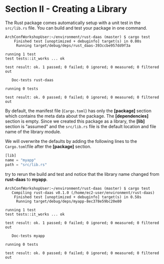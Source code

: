 # Section II - Creating a Library

The Rust package comes automatically setup with a unit test in the `src/lib.rs` file. You can build and test your package in one command.

```text
ArchConfWorkshopUser:~/environment/rust-daas (master) $ cargo test
    Finished test [unoptimized + debuginfo] target(s) in 0.00s
     Running target/debug/deps/rust_daas-393ccbe957dd9f3a

running 1 test
test tests::it_works ... ok

test result: ok. 1 passed; 0 failed; 0 ignored; 0 measured; 0 filtered out

   Doc-tests rust-daas

running 0 tests

test result: ok. 0 passed; 0 failed; 0 ignored; 0 measured; 0 filtered out
```

By default, the manifest file \(`Cargo.toml`\) has only the **\[package\]** section which contains the meta data about the package. The **\[dependencies\]** section is empty. Since we created this package as a library, the **\[lib\]** section is "assumed" and the `src/lib.rs` file is the default location and file name of the library module.

We will overwrite the defaults by adding the following lines to the `Cargo.toml`file after the **\[package\]** section.

```rust
[lib]
name = "myapp"
path = "src/lib.rs"
```

try to rerun the build and test and notice that the library name changed from **rust-daas** to **myapp**.

```text
ArchConfWorkshopUser:~/environment/rust-daas (master) $ cargo test
   Compiling rust-daas v0.1.0 (/home/ec2-user/environment/rust-daas)
    Finished test [unoptimized + debuginfo] target(s) in 0.58s
     Running target/debug/deps/myapp-8ec378e59bc20e80

running 1 test
test tests::it_works ... ok

test result: ok. 1 passed; 0 failed; 0 ignored; 0 measured; 0 filtered out

   Doc-tests myapp

running 0 tests

test result: ok. 0 passed; 0 failed; 0 ignored; 0 measured; 0 filtered out
```


